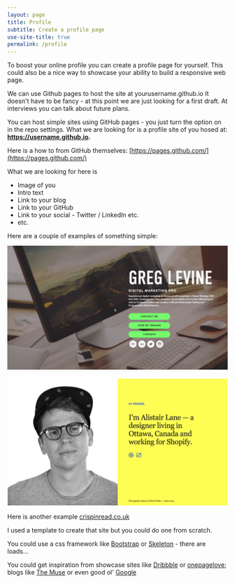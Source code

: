 ```yaml
---
layout: page
title: Profile
subtitle: Create a profile page
use-site-title: true
permalink: /profile
---
```

To boost your online profile you can create a profile page for yourself. This could also be a nice way to showcase your ability to build a responsive web page.

We can use Github pages to host the site at yourusername.github.io
It doesn't have to be fancy - at this point we are just looking for a first draft. At interviews you can talk about future plans.

You can host simple sites using GitHub pages - you just turn the option on in the repo settings. What we are looking for is a profile site of you hosed at:
**https://username.github.io.**

Here is a how to from GitHub themselves:
[https://pages.github.com/](https://pages.github.com/)

What we are looking for here is
 - Image of you
 - Intro text
 - Link to your blog
 - Link to your GitHub
 - Link to your social - Twitter / LinkedIn etc.
 - etc.

Here are a couple of examples of something simple:

![](/img/example1.png)

![](/img/example2.png)


Here is another example
[crispinread.co.uk](https://crispinread.co.uk/)

I used a template to create that site but you could do one from scratch.

You could use a css framework like [Bootstrap](https://getbootstrap.com/) or [Skeleton](http://getskeleton.com/) - there are loads...

You could get inspiration from showcase sites like [Dribbble](https://dribbble.com/) or [onepagelove](https://onepagelove.com/gallery/personal); blogs like [The Muse](https://www.themuse.com/advice/our-24-favorite-onepage-personal-websites-will-inspire-you-to-make-your-own) or even good ol' [Google](https://www.google.com/search?q=simple+one+page+personal+site&rlz=1C5CHFA_enGB802GB802&source=lnms&tbm=isch&sa=X&ved=0ahUKEwiFnIqduqfgAhVKZ1AKHeMNBywQ_AUIDigB&biw=1440&bih=820)

